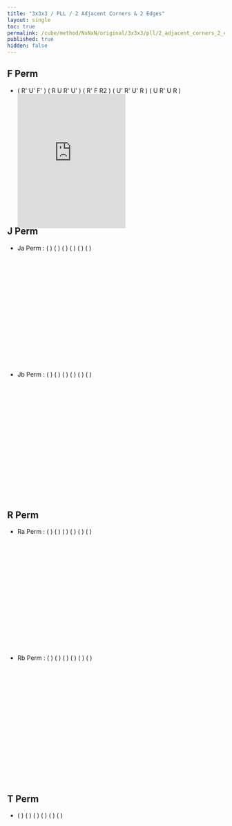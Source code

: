 ```yaml
---
title: "3x3x3 / PLL / 2 Adjacent Corners & 2 Edges"
layout: single
toc: true
permalink: /cube/method/NxNxN/original/3x3x3/pll/2_adjacent_corners_2_edges
published: true
hidden: false
---
```


<head>
  <base target="_blank">
  <style>
    .iframe-wrapper {
      overflow      : hidden;
      margin-bottom : -35px;
    }
    iframe {
      width         : 250px;
      height        : 330px;
      margin-top    : -20px;
      border        : none;
    }
  </style>
</head>



## F Perm

- ( R' U' F' ) ( R U R' U' ) ( R' F R2 ) ( U' R' U' R ) ( U R' U R )
  <div class="iframe-wrapper">
    <iframe
      scrolling="no"
      src="https://ruwix.com/widget/3d/?alg=R'%20U'%20F'%20R%20U%20R'%20U'%20R'%20F%20R2%20U'%20R'%20U'%20R%20U%20R'%20U%20R&solved=U-&hover=9&speed=500&flags=canvas"
    ></iframe>
  </div>



## J Perm

- Ja Perm : (  ) (  ) (  ) (  ) (  ) (  )
  <div class="iframe-wrapper">
    <iframe
      scrolling="no"
      src=""
    ></iframe>
  </div>
- Jb Perm : (  ) (  ) (  ) (  ) (  ) (  )
  <div class="iframe-wrapper">
    <iframe
      scrolling="no"
      src=""
    ></iframe>
  </div>



## R Perm

- Ra Perm : (  ) (  ) (  ) (  ) (  ) (  )
  <div class="iframe-wrapper">
    <iframe
      scrolling="no"
      src=""
    ></iframe>
  </div>
- Rb Perm : (  ) (  ) (  ) (  ) (  ) (  )
  <div class="iframe-wrapper">
    <iframe
      scrolling="no"
      src=""
    ></iframe>
  </div>



## T Perm

- (  ) (  ) (  ) (  ) (  ) (  )
  <div class="iframe-wrapper">
    <iframe
      scrolling="no"
      src=""
    ></iframe>
  </div>
